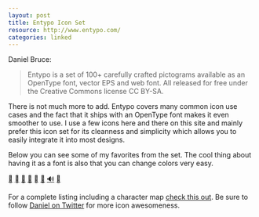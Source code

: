 ```yaml
---
layout: post
title: Entypo Icon Set
resource: http://www.entypo.com/
categories: linked
---
```

Daniel Bruce:

> Entypo is a set of 100+ carefully crafted pictograms available as an OpenType font, vector
> EPS and web font. All released for free under the Creative Commons license CC BY-SA.

There is not much more to add. Entypo covers many common icon use cases and the fact that it
ships with an OpenType font makes it even smoother to use.
I use a few icons here and there on this site and mainly prefer this icon set for its
cleanness and simplicity which allows you to easily integrate it into most designs.

Below you can see some of my favorites from the set. The cool thing about having it as
a font is also that you can change colors very easy.

<section id="socialize">
<p>
<a href="http://twitter.com/mklappstuhl" target="_blank" class="icon"><span class="hint--bottom" data-hint="I say stupid things in public on Twitter">&#59160;</span></a>
<a href="http://github.com/mklappstuhl" target="_blank" class="icon"><span class="hint--bottom" data-hint="I share code on Github">&#59156;</span></a>
<a href="http://pinboard.in/u:mklappstuhl" target="_blank" class="icon"><span class="hint--bottom" data-hint="I save interesting links at Pinboard">&#128209;</span></a>
<a href="http://facebook.com/martinklepsch" target="_blank" class="icon"><span class="hint--bottom" data-hint="I have “friends” on Facebook">&#128101;</span></a>
<a href="http://foursquare.com/mklappstuhl" target="_blank" class="icon"><span class="hint--bottom" data-hint="I check in in places on Foursquare">&#59175;</span></a>
<a href="http://instagram.com/mklappstuhl" target="_blank" class="icon"><span class="hint--bottom" data-hint="I post pretty pictures to Instagram">&#127748;</span></a>
<a href="http://soundcloud.com/mklappstuhl" target="_blank" class="icon"><span class="hint--bottom" data-hint="I listen to and share music on Soundcloud">&#128266;</span></a>
<a href="http://pinterest.com/martinklepsch" target="_blank" class="icon"><span class="hint--bottom" data-hint="I collect pretty things on Pinterest">&#59392;</span></a>
</p>
</section>

For a complete listing including a character map [check this out](http://bistro.convergencecms.co/entypo).
Be sure to follow [Daniel on Twitter](http://twitter.com/danielbruce_) for more icon
awesomeness.

